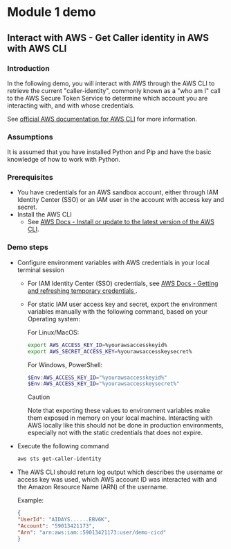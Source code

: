 # Module 1 demo
## Interact with AWS - Get Caller identity in AWS with AWS CLI

### Introduction
In the following demo, you will interact with AWS through the AWS CLI to retrieve the current "caller-identity", commonly known as a "who am I" call to the AWS Secure Token Service to determine which account you are interacting with, and with whose credentials.

See [official AWS documentation for AWS CLI](https://docs.aws.amazon.com/cli/) for more information.

### Assumptions
It is assumed that you have installed Python and Pip and have the basic knowledge of how to work with Python.

### Prerequisites
- You have credentials for an AWS sandbox account, either through IAM Identity Center (SSO) or an IAM user in the account with access key and secret.
- Install the AWS CLI
    - See [AWS Docs - Install or update to the latest version of the AWS CLI](https://docs.aws.amazon.com/cli/latest/userguide/getting-started-install.html).

### Demo steps
- Configure environment variables with AWS credentials in your local terminal session
    - For IAM Identity Center (SSO) credentials, see [AWS Docs - Getting and refreshing temporary credentials
](https://docs.aws.amazon.com/singlesignon/latest/userguide/howtogetcredentials.html).
    - For static IAM user access key and secret, export the environment variables manually with the following command, based on your Operating system:
        
        For Linux/MacOS:
        ````bash
        export AWS_ACCESS_KEY_ID=%yourawsaccesskeyid%
        export AWS_SECRET_ACCESS_KEY=%yourawsaccesskeysecret%
        `````
        For Windows, PowerShell:
        ````powershell
        $Env:AWS_ACCESS_KEY_ID="%yourawsaccesskeyid%"
        $Env:AWS_ACCESS_KEY_ID="%yourawsaccesskeysecret%"
        ````
        
        > [!CAUTION]
        > Note that exporting these values to environment variables make them exposed in memory on your local machine.
        > Interacting with AWS locally like this should not be done in production environments, especially not with the static credentials that does not expire.


- Execute the following command
    ```bash
    aws sts get-caller-identity
    ```

- The AWS CLI should return log output which describes the username or access key was used, which AWS account ID was interacted with and the Amazon Resource Name (ARN) of the username.
    
    Example:
    ```json
    {
    "UserId": "AIDAYS......EBV6K",
    "Account": "59013421173",
    "Arn": "arn:aws:iam::59013421173:user/demo-cicd"
    }
    ```
